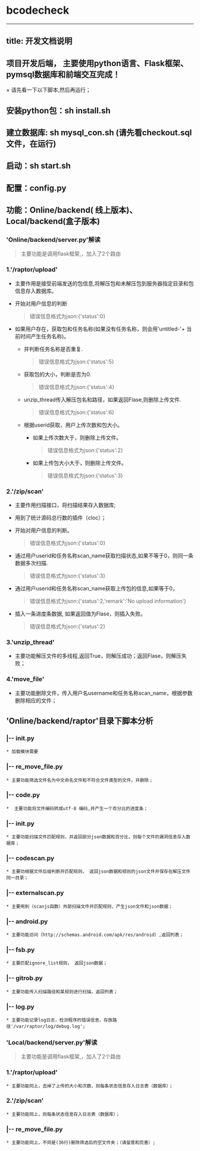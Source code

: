 # bcodecheck

---
title: 开发文档说明
---
## 项目开发后端， 主要使用python语言、Flask框架、pymsql数据库和前端交互完成！

× 请先看一下以下脚本,然后再运行；
## 安装python包：sh install.sh
## 建立数据库: sh mysql_con.sh (请先看checkout.sql文件，在运行)

## 启动：sh start.sh
## 配置：config.py
## 功能：Online/backend( 线上版本)、Local/backend(盒子版本)

### 'Online/backend/server.py'解读
> 主要功能是调用flask框架,，加入了2个路由

### 1.'/raptor/upload'

* 主要作用是接受前端发送的包信息,将解压包和未解压包到服务器指定目录和包信息存入数据库。

* 开始对用户信息的判断
    > 错误信息格式为json:{'status':0}

* 如果用户存在，获取包和任务名称(如果没有任务名称，则会用'untitled-'+ 当前时间产生任务名称)。

    * 并判断任务名称是否重复.
        > 错误信息格式为json:{'status':5}

    * 获取包的大小，判断是否为0.
         > 错误信息格式为json:{'status':4}

    * unzip_thread传入解压包名和路径，如果返回Flase,则删除上传文件.
        > 错误信息格式为json:{'status':6}

    * 根据userid获取，用户上传次数和包大小。

        * 如果上传次数大于，则删除上传文件。
            >错误信息格式为json:{'status':2}

        * 如果上传包大小大于，则删除上传文件。
            >错误信息格式为json:{'status':3}

### 2.'/zip/scan'

* 主要作用扫描接口，将扫描结果存入数据库;
* 用到了统计源码总行数的插件（cloc）；

* 开始对用户信息的判断。
    > 错误信息格式为json:{'status':0}

* 通过用户userid和任务名称scan_name获取扫描状态,如果不等于0，则同一条数据多次扫描.
    > 错误信息格式为json:{'status':3}

* 通过用户userid和任务名称scan_name获取上传包的信息,如果等于0，
    > 错误信息格式为json:{'status':2,'remark':'No upload information'}

* 插入一条进度条数据, 如果返回值为Flase，则插入失败。
    > 错误信息格式为json:{'status':2}

### 3.'unzip_thread'
* 主要功能解压文件的多线程,返回True，则解压成功；返回Flase，则解压失败；

### 4.'move_file'
* 主要功能删除文件，传入用户名username和任务名称scan_name，根据参数删除相应的文件；


## 'Online/backend/raptor'目录下脚本分析

### |-- __init__.py
	* 加载模块需要

### |-- re_move_file.py
	* 主要功能筛选文件名为中文命名文件和不符合文件类型的文件，并删除；

### |-- code.py
	*  主要功能将文件编码转成utf-8 编码,并产生一个百分比的进度条；


### |-- init.py
	* 主要功能扫描文件匹配规则，并返回部分json数据和百分比，则每个文件的漏洞信息存入数据库；

### |-- codescan.py
	* 主要功根据文件后缀判断并匹配规则， 返回json数据和规则的json文件并保存在解压文件同一目录；

### |-- externalscan.py
	* 主要用到（scanjs函数）外部扫描文件并匹配规则，产生json文件和json数据；

### |-- android.py
    * 主要功能访问（http://schemas.android.com/apk/res/android）,返回列表；


### |-- fsb.py

	* 主要匹配ignore_list规则， 返回json数据；

### |-- gitrob.py

	* 主要功能传入扫描路径和某规则进行扫描，返回列表；

### |-- log.py

	* 主要功能记录log日志，检测程序的错误信息，存放路径'/var/raptor/log/debug.log';



### 'Local/backend/server.py'解读
> 主要功能是调用flask框架,，加入了2个路由

### 1.'/raptor/upload'
    * 主要功能同上，去掉了上传的大小和次数，则每条状态信息存入日志表（数据库）；

### 2.'/zip/scan'
    * 主要功能同上，则每条状态信息存入日志表（数据库）；

### |-- re_move_file.py
	* 主要功能同上，不同是(36行)删除筛选后的空文件夹；（请留意和完善）;



